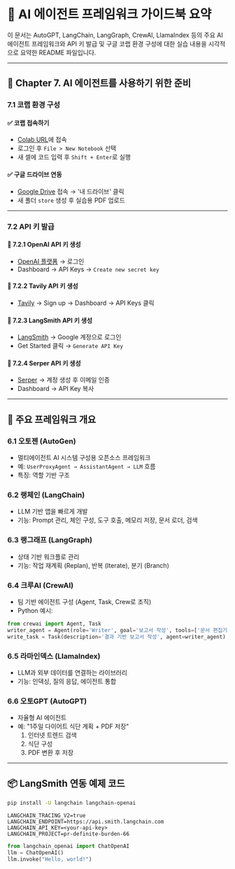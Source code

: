 
# 🧠 AI 에이전트 프레임워크 가이드북 요약

이 문서는 AutoGPT, LangChain, LangGraph, CrewAI, LlamaIndex 등의 주요 AI 에이전트 프레임워크와 API 키 발급 및 구글 코랩 환경 구성에 대한 실습 내용을 시각적으로 요약한 README 파일입니다.

---

## 🔧 Chapter 7. AI 에이전트를 사용하기 위한 준비

### 7.1 코랩 환경 구성

#### ✅ 코랩 접속하기
- [Colab URL](https://colab.research.google.com/?hl=ko)에 접속
- 로그인 후 `File > New Notebook` 선택
- 새 셀에 코드 입력 후 `Shift + Enter`로 실행

#### ✅ 구글 드라이브 연동
- [Google Drive](https://drive.google.com) 접속 → '내 드라이브' 클릭
- 새 폴더 `store` 생성 후 실습용 PDF 업로드

---

### 7.2 API 키 발급

#### 🔐 7.2.1 OpenAI API 키 생성
- [OpenAI 플랫폼](https://platform.openai.com) → 로그인
- Dashboard → API Keys → `Create new secret key`

#### 🔐 7.2.2 Tavily API 키 생성
- [Tavily](https://app.tavily.com/home) → Sign up → Dashboard → API Keys 클릭

#### 🔐 7.2.3 LangSmith API 키 생성
- [LangSmith](https://www.langchain.com/langsmith) → Google 계정으로 로그인
- Get Started 클릭 → `Generate API Key`

#### 🔐 7.2.4 Serper API 키 생성
- [Serper](https://serper.dev) → 계정 생성 후 이메일 인증
- Dashboard → API Key 복사

---

## 🤖 주요 프레임워크 개요

### 6.1 오토젠 (AutoGen)
- 멀티에이전트 AI 시스템 구성용 오픈소스 프레임워크
- 예: `UserProxyAgent → AssistantAgent → LLM` 흐름
- 특징: 역할 기반 구조

### 6.2 랭체인 (LangChain)
- LLM 기반 앱을 빠르게 개발
- 기능: Prompt 관리, 체인 구성, 도구 호출, 메모리 저장, 문서 로더, 검색

### 6.3 랭그래프 (LangGraph)
- 상태 기반 워크플로 관리
- 기능: 작업 재계획 (Replan), 반복 (Iterate), 분기 (Branch)

### 6.4 크루AI (CrewAI)
- 팀 기반 에이전트 구성 (Agent, Task, Crew로 조직)
- Python 예시:
```python
from crewai import Agent, Task
writer_agent = Agent(role='Writer', goal='보고서 작성', tools=['문서 편집기'])
write_task = Task(description='결과 기반 보고서 작성', agent=writer_agent)
```

### 6.5 라마인덱스 (LlamaIndex)
- LLM과 외부 데이터를 연결하는 라이브러리
- 기능: 인덱싱, 질의 응답, 에이전트 통합

### 6.6 오토GPT (AutoGPT)
- 자율형 AI 에이전트
- 예: "1주일 다이어트 식단 계획 + PDF 저장"
    1. 인터넷 트렌드 검색
    2. 식단 구성
    3. PDF 변환 후 저장

---

## 📦 LangSmith 연동 예제 코드

```bash
pip install -U langchain langchain-openai
```

```env
LANGCHAIN_TRACING_V2=true
LANGCHAIN_ENDPOINT=https://api.smith.langchain.com
LANGCHAIN_API_KEY=<your-api-key>
LANGCHAIN_PROJECT=pr-definite-burden-66
```

```python
from langchain_openai import ChatOpenAI
llm = ChatOpenAI()
llm.invoke("Hello, world!")
```